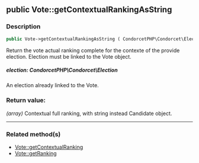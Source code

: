 ## public Vote::getContextualRankingAsString

### Description    

```php
public Vote->getContextualRankingAsString ( CondorcetPHP\Condorcet\Election election ) : array
```

Return the vote actual ranking complete for the contexte of the provide election. Election must be linked to the Vote object.
    

##### **election:** *CondorcetPHP\Condorcet\Election*   
An election already linked to the Vote.    


### Return value:   

*(array)* Contextual full ranking, with string instead Candidate object.


---------------------------------------

### Related method(s)      

* [Vote::getContextualRanking](../Vote%20Class/public%20Vote--getContextualRanking.md)    
* [Vote::getRanking](../Vote%20Class/public%20Vote--getRanking.md)    
